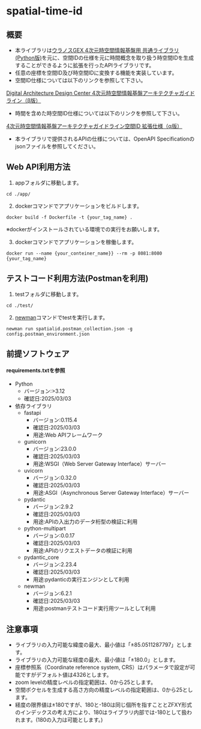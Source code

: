 # spatial-time-id

## 概要
- 本ライブラリは<a href="https://github.com/ouranos-gex/ouranos-gex-lib-for-Python" target="_blank">ウラノスGEX 4次元時空間情報基盤用 共通ライブラリ(Python版)</a>を元に、空間IDの仕様を元に時間概念を取り扱う時空間IDを生成することができるように拡張を行ったAPIライブラリです。
- 任意の座標を空間ID及び時空間IDに変換する機能を実装しています。
- 空間ID仕様については以下のリンクを参照して下さい。
<!--[Digital Architecture Design Center 4次元時空間情報基盤 ガイドライン](https://www.ipa.go.jp/digital/architecture/project/autonomousmobilerobot/3dspatial_guideline.html)-->
<p><a href="https://www.ipa.go.jp/digital/architecture/project/autonomousmobilerobot/3dspatial_guideline.html" target="_blank">Digital Architecture Design Center 4次元時空間情報基盤アーキテクチャガイドライン（β版）</a></p>

- 時間を含めた時空間ID仕様については以下のリンクを参照して下さい。
<p><a href="https://www.ipa.go.jp/digital/architecture/Individual-link/sbn8o10000004do3-att/4dspatio-temporal-guideline-spatial-id-extended-alpha.pdf" target="_blank">4次元時空間情報基盤アーキテクチャガイドライン空間ID 拡張仕様（α版）</a></p>

- 本ライブラリで提供されるAPIの仕様については、OpenAPI Specificationのjsonファイルを参照してください。

## Web API利用方法
1. appフォルダに移動します。
```
cd ./app/
```
2. dockerコマンドでアプリケーションをビルドします。
```
docker build -f Dockerfile -t {your_tag_name} .
```
※dockerがインストールされている環境での実行をお願いします。

3. dockerコマンドでアプリケーションを稼働します。
```
docker run --name {your_conteiner_name}} --rm -p 8081:8080 {your_tag_name}
```
## テストコード利用方法(Postmanを利用)
1. testフォルダに移動します。
```
cd ./test/
```
2. <a href="https://learning.postman.com/docs/collections/using-newman-cli/installing-running-newman/" target="_blank">newman</a>コマンドでtestを実行します。
```
newman run spatialid.postman_collection.json -g config.postman_environment.json
```




## 前提ソフトウェア
#### requirements.txtを参照
- Python
  - バージョン:&gt;3.12
  - 確認日:2025/03/03
- 依存ライブラリ
    - fastapi
        - バージョン:0.115.4
        - 確認日:2025/03/03
        - 用途:Web APIフレームワーク
    - gunicorn
        - バージョン:23.0.0
        - 確認日:2025/03/03
        - 用途:WSGI（Web Server Gateway Interface）サーバー
    - uvicorn
        - バージョン:0.32.0
        - 確認日:2025/03/03
        - 用途:ASGI（Asynchronous Server Gateway Interface）サーバー
    - pydantic
        - バージョン:2.9.2
        - 確認日:2025/03/03
        - 用途:APIの入出力のデータ桁型の検証に利用
    - python-multipart
        - バージョン:0.0.17
        - 確認日:2025/03/03
        - 用途:APIのリクエストデータの検証に利用
    - pydantic_core
        - バージョン:2.23.4
        - 確認日:2025/03/03
        - 用途:pydanticの実行エンジンとして利用
    - newman
        - バージョン:6.2.1
        - 確認日:2025/03/03
        - 用途:postmanテストコード実行用ツールとして利用





## 注意事項
* ライブラリの入力可能な緯度の最大、最小値は「±85.0511287797」とします。
* ライブラリの入力可能な経度の最大、最小値は「±180.0」とします。
* 座標参照系（Coordinate reference system, CRS）はパラメータで設定が可能ですがデフォルト値は4326とします。
* zoom levelの精度レベルの指定範囲は、0から25とします。
* 空間ボクセルを生成する高さ方向の精度レベルの指定範囲は、0から25とします。
* 経度の限界値は±180ですが、180と-180は同じ個所を指すこととZFXY形式のインデックスの考え方により、180はライブラリ内部では-180として扱われます。(180の入力は可能とします。)
